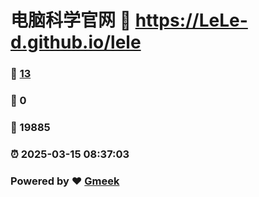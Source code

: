 # 电脑科学官网 :link: https://LeLe-d.github.io/lele 
### :page_facing_up: [13](https://LeLe-d.github.io/lele/tag.html) 
### :speech_balloon: 0 
### :hibiscus: 19885 
### :alarm_clock: 2025-03-15 08:37:03 
### Powered by :heart: [Gmeek](https://github.com/Meekdai/Gmeek)

